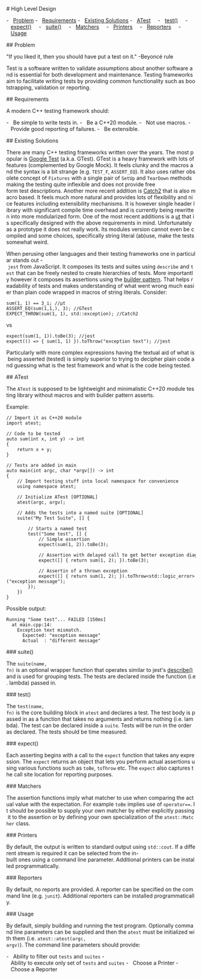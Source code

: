 # High Level Design

-   [Problem](#problem)
-   [Requirements](#requirements)
-   [Existing Solutions](#existing-solutions)
-   [ATest](#atest)
    -   [test()](#test)
    -   [expect()](#expect)
    -   [suite()](#suite)
    -   [Matchers](#matchers)
    -   [Printers](#printer)
    -   [Reporters](#reporter)
    -   [Usage](#usage)

## Problem

"If you liked it, then you should have put a test on it." -Beyoncé rule

Test is a software written to validate assumptions about another software and is essential for both development and maintenance. Testing frameworks aim to facilitate writing tests by providing common functionality such as bootstrapping, validation or reporting.

## Requirements

A modern C++ testing framework should:

-   Be simple to write tests in.
-   Be a C++20 module.
-   Not use macros.
-   Provide good reporting of failures.
-   Be extensible.

## Existing Solutions

There are many C++ testing frameworks written over the years. The most popular is [Google Test](https://github.com/google/googletest) (a.k.a. GTest). GTest is a heavy framework with lots of features (complemented by Google Mock). It feels clunky and the macros and the syntax is a bit strange (e.g. `TEST_F`, `ASSERT_EQ`). It also uses rather obsolete concept of `Fixtures` with a single pair of `SetUp` and `TearDown` methods making the testing quite inflexible and does not provide free form test descriptions. Another more recent addition is [Catch2](https://github.com/catchorg/Catch2) that is also macro based. It feels much more natural and provides lots of flexibility and nice features including extensibility mechanisms. It is however single header library with significant compile time overhead and is currently being rewritten into more modularized form. One of the most recent additions is a [μt](https://github.com/boost-ext/ut) that is specifically designed with the above requirements in mind. Unfortunately as a prototype it does not really work. Its modules version cannot even be compiled and some choices, specifically string literal (ab)use, make the tests somewhat weird.

When perusing other languages and their testing frameworks one in particular stands out - `jest` from JavaScript. It composes its tests and suites using `describe` and `test` that can be freely nested to create hierarchies of tests. More importantly however it composes its assertions using the [builder pattern](https://en.wikipedia.org/wiki/Builder_pattern). That helps readability of tests and makes understanding of what went wrong much easier than plain code wrapped in macros of string literals. Consider:

```
sum(1, 1) == 3_i; //μt
ASSERT_EQ(sum(1,1,), 3); //GTest
EXPECT_THROW(sum(1, 1), std::exception); //Catch2
```

vs

```
expect(sum(1, 1)).toBe(3); //jest
expect(() => { sum(1, 1) }).toThrow("exception text"); //jest
```

Particularly with more complex expressions having the textual aid of what is being asserted (tested) is simply superior to trying to decipher plain code and guessing what is the test framework and what is the code being tested.

## ATest

The `ATest` is supposed to be lightweight and minimalistic C++20 module testing library without macros and with builder pattern asserts.

Example:

```
// Import it as C++20 module
import atest;

// Code to be tested
auto sum(int x, int y) -> int
{
    return x + y;
}

// Tests are added in main
auto main(int argc, char *argv[]) -> int
{
    // Import testing stuff into local namespace for convenience
    using namespace atest;

    // Initialize ATest [OPTIONAL]
    atest(argc, argv);

    // Adds the tests into a named suite [OPTIONAL]
    suite("My Test Suite", [] {

        // Starts a named test
        test("Some test", [] {
            // Simple assertion
            expect(sum(1, 2)).toBe(3);

            // Assertion with delayed call to get better exception diagnostics
            expect([] { return sum(1, 2); }).toBe(3);

            // Assertin of a thrown exception
            expect([] { return sum(1, 2); }).toThrow<std::logic_error>("exception message");
        });
    })
}
```

Possible output:

```
Running "Some test"... FAILED [150ms]
  at main.cpp:14:
    Exception text mismatch.
      Expected: "exception message"
      Actual  : "different message"
```

### suite()

The `suite(name, fn)` is an optional wrapper function that operates similar to jest's [describe()](https://jestjs.io/docs/api#describename-fn) and is used for grouping tests. The tests are declared inside the function (i.e. lambda) passed in.

### test()

The `test(name, fn)` is the core building block in `atest` and declares a test. The test body is passed in as a function that takes no arguments and returns nothing (i.e. lambda). The test can be declared inside a `suite`. Tests will be run in the order as declared. The tests should be time measured.

### expect()

Each asserting begins with a call to the `expect` function that takes any expression. The `expect` returns an object that lets you perform actual assertions using various functions such as `toBe`, `toThrow` etc. The `expect` also captures the call site location for reporting purposes.

### Matchers

The assertion functions imply what matcher to use when comparing the actual value with the expectation. For example `toBe` implies use of `operator==`. It should be possible to supply your own matcher by either explicitly passing it to the assertion or by defining your own specialization of the `atest::Matcher` class.

### Printers

By default, the output is written to standard output using `std::cout`. If a different stream is required it can be selected from the in-built ones using a command line parameter. Additional printers can be installed programmatically.

### Reporters

By default, no reports are provided. A reporter can be specified on the command line (e.g. `junit`). Additional reporters can be installed programmatically.

### Usage

By default, simply building and running the test program. Optionally command line parameters can be supplied and then the `atest` must be initialized with them (i.e. `atest::atest(argc, argv)`). The command line parameters should provide:

-   Ability to filter out `tests` and `suites`
-   Ability to execute only set of `tests` and `suites`
-   Choose a Printer
-   Choose a Reporter
